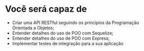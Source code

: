 # Você será capaz de

- Criar uma API RESTful seguindo os princípios da Programação Orientada a Objetos;
- Entender detalhes do uso de POO com Sequelize;
- Entender detalhes do uso de POO com Express;
- Implementar testes de integração para a sua aplicação
